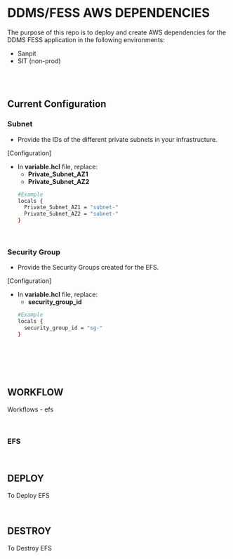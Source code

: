 # DDMS/FESS AWS DEPENDENCIES
The purpose of this repo is to deploy and create AWS dependencies for the DDMS FESS application in the following environments:
- Sanpit
- SIT (non-prod)

<br />
<br />



## Current Configuration

### Subnet
- Provide the IDs of the different private subnets in your infrastructure.

[Configuration] <br />
- In **variable.hcl** file, replace:
  -  **Private_Subnet_AZ1**
  -  **Private_Subnet_AZ2** 
  ```bash
  #Example
  locals {
    Private_Subnet_AZ1 = "subnet-"
    Private_Subnet_AZ2 = "subnet-"
  }
  ```

<br />

### Security Group
- Provide the Security Groups created for the EFS. 

[Configuration] <br />
- In **variable.hcl** file, replace:
  -  **security_group_id**
  ```bash
  #Example
  locals {
    security_group_id = "sg-"
  }
  ```

<br />
<br />
<br />
<br />

## WORKFLOW
Workflows - efs

<br />

### EFS

<br />

## DEPLOY
To Deploy EFS

<br />

## DESTROY
To Destroy EFS


